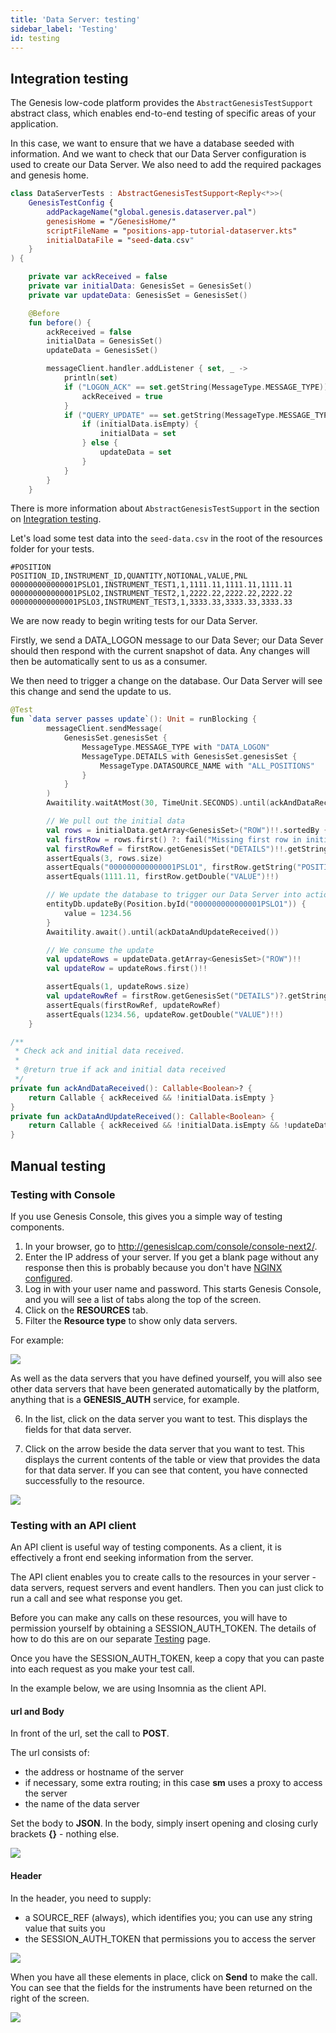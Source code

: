 ```yaml
---
title: 'Data Server: testing'
sidebar_label: 'Testing'
id: testing
---
```




## Integration testing

The Genesis low-code platform provides the `AbstractGenesisTestSupport` abstract class, which enables end-to-end testing of specific areas of your application. 

In this case, we want to ensure that we have a database seeded with information. And we want to check that our Data Server configuration is used to create our Data Server. We also need to add the required packages and genesis home.

```kotlin
class DataServerTests : AbstractGenesisTestSupport<Reply<*>>(
    GenesisTestConfig {
        addPackageName("global.genesis.dataserver.pal")
        genesisHome = "/GenesisHome/"
        scriptFileName = "positions-app-tutorial-dataserver.kts"
        initialDataFile = "seed-data.csv"
    }
) {

    private var ackReceived = false
    private var initialData: GenesisSet = GenesisSet()
    private var updateData: GenesisSet = GenesisSet()

    @Before
    fun before() {
        ackReceived = false
        initialData = GenesisSet()
        updateData = GenesisSet()

        messageClient.handler.addListener { set, _ ->
            println(set)
            if ("LOGON_ACK" == set.getString(MessageType.MESSAGE_TYPE)) {
                ackReceived = true
            }
            if ("QUERY_UPDATE" == set.getString(MessageType.MESSAGE_TYPE)) {
                if (initialData.isEmpty) {
                    initialData = set
                } else {
                    updateData = set
                }
            }
        }
    }
```

There is more information about `AbstractGenesisTestSupport` in the section on [Integration testing](/operations/testing/integration-testing/#abstractgenesistestsupport).

Let's load some test data into the `seed-data.csv` in the root of the resources folder for your tests.

```text
#POSITION
POSITION_ID,INSTRUMENT_ID,QUANTITY,NOTIONAL,VALUE,PNL
000000000000001PSLO1,INSTRUMENT_TEST1,1,1111.11,1111.11,1111.11
000000000000001PSLO2,INSTRUMENT_TEST2,1,2222.22,2222.22,2222.22
000000000000001PSLO3,INSTRUMENT_TEST3,1,3333.33,3333.33,3333.33
```


We are now ready to begin writing tests for our Data Server.

Firstly, we send a DATA_LOGON message to our Data Sever; our Data Sever should then respond with the current snapshot of data. Any changes will then be automatically sent to us as a consumer.

We then need to trigger a change on the database. Our Data Server will see this change and send the update to us.

```kotlin
@Test
fun `data server passes update`(): Unit = runBlocking {
        messageClient.sendMessage(
            GenesisSet.genesisSet {
                MessageType.MESSAGE_TYPE with "DATA_LOGON"
                MessageType.DETAILS with GenesisSet.genesisSet {
                    MessageType.DATASOURCE_NAME with "ALL_POSITIONS"
                }
            }
        )
        Awaitility.waitAtMost(30, TimeUnit.SECONDS).until(ackAndDataReceived())

        // We pull out the initial data
        val rows = initialData.getArray<GenesisSet>("ROW")!!.sortedBy { it?.getString("POSITION_ID") }
        val firstRow = rows.first() ?: fail("Missing first row in initial data")
        val firstRowRef = firstRow.getGenesisSet("DETAILS")!!.getString("ROW_REF")!!
        assertEquals(3, rows.size)
        assertEquals("000000000000001PSLO1", firstRow.getString("POSITION_ID")!!)
        assertEquals(1111.11, firstRow.getDouble("VALUE")!!)

        // We update the database to trigger our Data Server into action
        entityDb.updateBy(Position.byId("000000000000001PSLO1")) {
            value = 1234.56
        }
        Awaitility.await().until(ackDataAndUpdateReceived())

        // We consume the update
        val updateRows = updateData.getArray<GenesisSet>("ROW")!!
        val updateRow = updateRows.first()!!

        assertEquals(1, updateRows.size)
        val updateRowRef = firstRow.getGenesisSet("DETAILS")?.getString("ROW_REF")!!
        assertEquals(firstRowRef, updateRowRef)
        assertEquals(1234.56, updateRow.getDouble("VALUE")!!)
    }

/**
 * Check ack and initial data received.
 *
 * @return true if ack and initial data received
 */
private fun ackAndDataReceived(): Callable<Boolean>? {
    return Callable { ackReceived && !initialData.isEmpty }
}
private fun ackDataAndUpdateReceived(): Callable<Boolean> {
    return Callable { ackReceived && !initialData.isEmpty && !updateData.isEmpty }
}


```

## Manual testing

### Testing with Console
If you use Genesis Console, this gives you a simple way of testing components.

1. In your browser, go to http://genesislcap.com/console/console-next2/.
2. Enter the IP address of your server. If you get a blank page without any response then this is probably because you don't have [NGINX configured](/operations/server-setup/config-management/#nginx-configuration-using-docker-imagerecommended).
3. Log in with your user name and password. This starts Genesis Console, and you will see a list of tabs along the top of the screen.
4. Click on the **RESOURCES** tab.
5. Filter the **Resource type** to show only data servers.

For example:

![](/img/test-console-ds-filter.png)

As well as the data servers that you have defined yourself, you will also see other data servers that have been generated automatically by the platform, anything that is a **GENESIS_AUTH** service, for example.

6. In the list, click on the data server you want to test. This displays the fields for that data server. 

7. Click on the arrow beside the data server that you want to test. This displays the current contents of the table or view that provides the data for that data server. If you can see that content, you have connected successfully to the resource.

![](/img/test-console-ds-success.png)


### Testing with an API client

An API client is useful way of testing components. As a client, it is effectively a front end seeking information from the server.

The API client enables you to create calls to the resources in your server - data servers, request servers and event handlers. Then you can just click to run a call and see what response you get.

Before you can make any calls on these resources, you will have to permission yourself by obtaining a SESSION_AUTH_TOKEN. The details of how to do this are on our separate [Testing](/operations/testing/component-testing/#using-an-api-client) page.

Once you have the SESSION_AUTH_TOKEN, keep a copy that you can paste into each request as you make your test call.

In the example below, we are using Insomnia as the client API.

#### url and Body
In front of the url, set the call to **POST**.

The url consists of:

- the address or hostname of the server
- if necessary, some extra routing; in this case **sm** uses a proxy to access the server
- the name of the data server


Set the body to **JSON**. In the body, simply insert opening and closing curly brackets **{}** - nothing else. 

![](/img/test-ds-url-body.png)

#### Header
In the header, you need to supply:

- a SOURCE_REF (always), which identifies you; you can use any string value that suits you
- the SESSION_AUTH_TOKEN that permissions you to access the server

![](/img/test-ds-header.png)

When you have all these elements in place, click on **Send** to make the call. You can see that the fields for the instruments have been returned on the right of the screen.

![](/img/test-ds-instrument-success.png)
